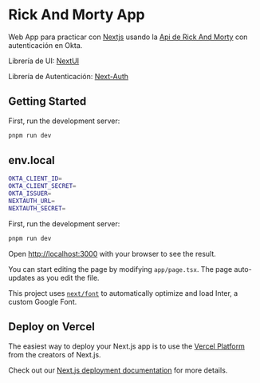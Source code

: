 # Rick And Morty App

Web App para practicar con [Nextjs](https://nextjs.org/) usando la [Api de Rick And Morty](https://rickandmortyapi.com/) con autenticación en Okta.

Librería de UI: [NextUI](https://nextui.org/docs/)

Librería de Autenticación: [Next-Auth](https://next-auth.js.org/configuration/nextjs)

## Getting Started

First, run the development server:

```bash
pnpm run dev
```

## env.local

```bash
OKTA_CLIENT_ID=
OKTA_CLIENT_SECRET=
OKTA_ISSUER=
NEXTAUTH_URL=
NEXTAUTH_SECRET=
```

First, run the development server:

```bash
pnpm run dev
```

Open [http://localhost:3000](http://localhost:3000) with your browser to see the result.

You can start editing the page by modifying `app/page.tsx`. The page auto-updates as you edit the file.

This project uses [`next/font`](https://nextjs.org/docs/basic-features/font-optimization) to automatically optimize and load Inter, a custom Google Font.

## Deploy on Vercel

The easiest way to deploy your Next.js app is to use the [Vercel Platform](https://vercel.com/new?utm_medium=default-template&filter=next.js&utm_source=create-next-app&utm_campaign=create-next-app-readme) from the creators of Next.js.

Check out our [Next.js deployment documentation](https://nextjs.org/docs/deployment) for more details.
